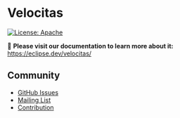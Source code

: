 # Velocitas

[![License: Apache](https://img.shields.io/badge/License-Apache-yellow.svg)](http://www.apache.org/licenses/LICENSE-2.0)

:notebook: **Please visit our documentation to learn more about it:** <https://eclipse.dev/velocitas/>

## Community

- [GitHub Issues](https://github.com/eclipse-velocitas/velocitas-docs/issues)
- [Mailing List](https://accounts.eclipse.org/mailing-list/velocitas-dev)
- [Contribution](https://eclipse.dev/velocitas/docs/contribution-guidelines)
